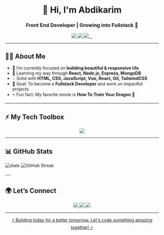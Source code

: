 <h1 align="center">👋 Hi, I'm Abdikarim</h1>
<h3 align="center">Front End Developer | Growing into Fullstack 🚀</h3>

<p align="center">
  <a href="mailto:abdikarim.dev01@gmail.com">
    <img src="https://img.shields.io/badge/Gmail-D14836?style=flat&logo=gmail&logoColor=white" />
  </a>
  <a href="https://my-portfolio-ten-henna-48.vercel.app/">
    <img src="https://img.shields.io/badge/Portfolio-000000?style=flat&logo=vercel&logoColor=white" />
  </a>
  <a href="https://www.linkedin.com/in/abdikarim-dev-b6a94b388/">
    <img src="https://img.shields.io/badge/LinkedIn-0077B5?style=for-the-badge&logo=linkedin&logoColor=white"/>
  </a>
</p>

---

## 🧑‍💻 About Me  

- 🔭 I’m currently focused on **building beautiful & responsive UIs**  
- 🌱 Learning my way through **React, Node.js, Express, MongoDB**  
- 💡 Solid with **HTML, CSS, JavaScript, Vue, React, Git, TailwindCSS**  
- 🎯 Goal: To become a **Fullstack Developer** and work on impactful projects  
- ⚡ Fun fact: My favorite movie is **How To Train Your Dragon 🐉**

---

## ⚡ My Tech Toolbox  

<p align="center">
  <img src="https://skillicons.dev/icons?i=html,css,js,vue,react,tailwind,git,github,vscode," />
</p>

---
## 📊 GitHub Stats
<p align="left">
  <img src="https://github-readme-stats.vercel.app/api?username=cabdikariim242&show_icons=true&theme=radical" alt="stats" />
  <img src="https://streak-stats.demolab.com?user=cabdikariim242&theme=radical" alt="GitHub Streak" />

</p>
---

## 🌍 Let’s Connect  

<p align="center">
  <a href="mailto:abdikarim.dev01@gmail.com">
    <img src="https://img.shields.io/badge/Email_Me-D14836?style=for-the-badge&logo=gmail&logoColor=white"/>
  </a>
  
  <a href="https://my-portfolio-ten-henna-48.vercel.app/">
    <img src="https://img.shields.io/badge/Visit_My_Portfolio-000000?style=for-the-badge&logo=vercel&logoColor=white"/>
  </a>
  
  <a href="https://www.linkedin.com/in/abdikarim-dev-b6a94b388/">
    <img src="https://img.shields.io/badge/LinkedIn-0077B5?style=for-the-badge&logo=linkedin&logoColor=white"/>
  
</p>

---

<p align="center">⚡ Building today for a better tomorrow. Let's code something amazing together! ⚡</p>
